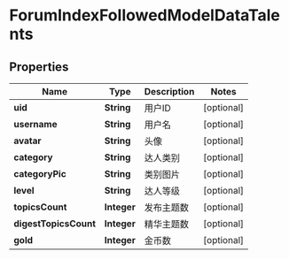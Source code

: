 
# ForumIndexFollowedModelDataTalents

## Properties
Name | Type | Description | Notes
------------ | ------------- | ------------- | -------------
**uid** | **String** | 用户ID |  [optional]
**username** | **String** | 用户名 |  [optional]
**avatar** | **String** | 头像 |  [optional]
**category** | **String** | 达人类别 |  [optional]
**categoryPic** | **String** | 类别图片 |  [optional]
**level** | **String** | 达人等级 |  [optional]
**topicsCount** | **Integer** | 发布主题数 |  [optional]
**digestTopicsCount** | **Integer** | 精华主题数 |  [optional]
**gold** | **Integer** | 金币数 |  [optional]



